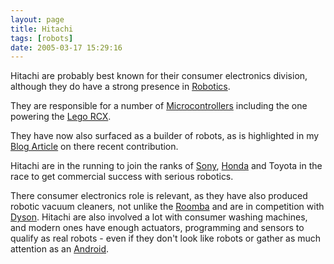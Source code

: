 ```yaml
---
layout: page
title: Hitachi
tags: [robots]
date: 2005-03-17 15:29:16
---
```

Hitachi are probably best known for their consumer electronics division, although they do have a strong presence in [Robotics](/wiki/robotic.html "Robotic").

They are responsible for a number of [Microcontrollers](/wiki/microcontroller.html "A programmable digital controller (or ") including the one powering the [Lego RCX](/wiki/rcx.html "The Lego RCX").

They have now also surfaced as a builder of robots, as is highlighted in my [Blog Article](/2005/03/17/new-faster-wheeled-robot-from-hitachi) on there recent contribution.

Hitachi are in the running to join the ranks of [Sony](/wiki/sony.html "Sony"), [Honda](/wiki/honda.html "Honda") and Toyota in the race to get commercial success with serious robotics.

There consumer electronics role is relevant, as they have also produced robotic vacuum cleaners, not unlike the [Roomba](/wiki/roomba.html "A Robotic vacuum cleaning system") and are in competition with [Dyson](/wiki/dyson.html "Dyson"). Hitachi are also involved a lot with consumer washing machines, and modern ones have enough actuators, programming and sensors to qualify as real robots - even if they don't look like robots or gather as much attention as an [Android](/wiki/android.html "Android").
